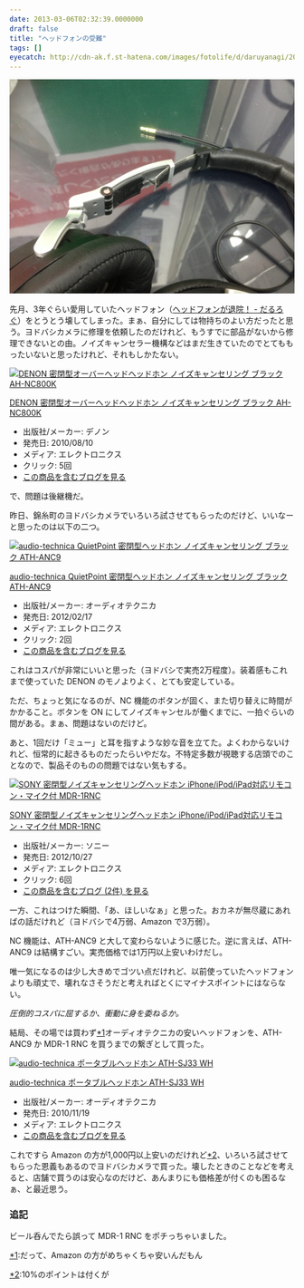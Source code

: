 ```yaml
---
date: 2013-03-06T02:32:39.0000000
draft: false
title: "ヘッドフォンの受難"
tags: []
eyecatch: http://cdn-ak.f.st-hatena.com/images/fotolife/d/daruyanagi/20130214/20130214185152.jpg
---
```

<p><span itemscope itemtype="http://schema.org/Photograph"><img src="20130214185152.jpg" alt="f:id:daruyanagi:20130214185152j:plain" title="f:id:daruyanagi:20130214185152j:plain" class="hatena-fotolife" itemprop="image"></span></p><p>先月、3年ぐらい愛用していたヘッドフォン（<a href="https://blog.daruyanagi.jp/entry/2012/05/17/211633">&#x30D8;&#x30C3;&#x30C9;&#x30D5;&#x30A9;&#x30F3;&#x304C;&#x9000;&#x9662;&#xFF01; - &#x3060;&#x308B;&#x308D;&#x3050;</a>）をとうとう壊してしまった。まぁ、自分にしては物持ちのよい方だったと思う。ヨドバシカメラに修理を依頼したのだけれど、もうすでに部品がないから修理できないとの由。ノイズキャンセラー機構などはまだ生きていたのでとてももったいないと思ったけれど、それもしかたない。</p><p><div class="hatena-asin-detail"><a href="http://www.amazon.co.jp/exec/obidos/ASIN/B003V89W52/bestylesnet-22/"><img src="https://images-fe.ssl-images-amazon.com/images/I/21layMcRSXL._SL160_.jpg" class="hatena-asin-detail-image" alt="DENON 密閉型オーバーヘッドヘッドホン ノイズキャンセリング ブラック AH-NC800K" title="DENON 密閉型オーバーヘッドヘッドホン ノイズキャンセリング ブラック AH-NC800K"></a><div class="hatena-asin-detail-info"><p class="hatena-asin-detail-title"><a href="http://www.amazon.co.jp/exec/obidos/ASIN/B003V89W52/bestylesnet-22/">DENON 密閉型オーバーヘッドヘッドホン ノイズキャンセリング ブラック AH-NC800K</a></p><ul><li><span class="hatena-asin-detail-label">出版社/メーカー:</span> デノン</li><li><span class="hatena-asin-detail-label">発売日:</span> 2010/08/10</li><li><span class="hatena-asin-detail-label">メディア:</span> エレクトロニクス</li><li> <span class="hatena-asin-detail-label">クリック</span>: 5回</li><li><a href="http://d.hatena.ne.jp/asin/B003V89W52/bestylesnet-22" target="_blank">この商品を含むブログを見る</a></li></ul></div><div class="hatena-asin-detail-foot"></div></div></p><p>で、問題は後継機だ。</p><p>昨日、錦糸町のヨドバシカメラでいろいろ試させてもらったのだけど、いいなーと思ったのは以下の二つ。</p><p><div class="hatena-asin-detail"><a href="http://www.amazon.co.jp/exec/obidos/ASIN/B0077YTFPS/bestylesnet-22/"><img src="https://images-fe.ssl-images-amazon.com/images/I/41heHNttwNL._SL160_.jpg" class="hatena-asin-detail-image" alt="audio-technica QuietPoint 密閉型ヘッドホン ノイズキャンセリング ブラック ATH-ANC9" title="audio-technica QuietPoint 密閉型ヘッドホン ノイズキャンセリング ブラック ATH-ANC9"></a><div class="hatena-asin-detail-info"><p class="hatena-asin-detail-title"><a href="http://www.amazon.co.jp/exec/obidos/ASIN/B0077YTFPS/bestylesnet-22/">audio-technica QuietPoint 密閉型ヘッドホン ノイズキャンセリング ブラック ATH-ANC9</a></p><ul><li><span class="hatena-asin-detail-label">出版社/メーカー:</span> オーディオテクニカ</li><li><span class="hatena-asin-detail-label">発売日:</span> 2012/02/17</li><li><span class="hatena-asin-detail-label">メディア:</span> エレクトロニクス</li><li> <span class="hatena-asin-detail-label">クリック</span>: 2回</li><li><a href="http://d.hatena.ne.jp/asin/B0077YTFPS/bestylesnet-22" target="_blank">この商品を含むブログを見る</a></li></ul></div><div class="hatena-asin-detail-foot"></div></div></p><p>これはコスパが非常にいいと思った（ヨドバシで実売2万程度）。装着感もこれまで使っていた DENON のモノよりよく、とても安定している。</p><p>ただ、ちょっと気になるのが、NC 機能のボタンが固く、また切り替えに時間がかかること。ボタンを ON にしてノイズキャンセルが働くまでに、一拍ぐらいの間がある。まぁ、問題はないのだけど。</p><p>あと、1回だけ「ミュー」と耳を指すような妙な音を立てた。よくわからないけれど、恒常的に起きるものだったらいやだな。不特定多数が視聴する店頭でのことなので、製品そのものの問題ではない気もする。</p><p><div class="hatena-asin-detail"><a href="http://www.amazon.co.jp/exec/obidos/ASIN/B00948CFVG/bestylesnet-22/"><img src="https://images-fe.ssl-images-amazon.com/images/I/31p7YMrSnGL._SL160_.jpg" class="hatena-asin-detail-image" alt="SONY 密閉型ノイズキャンセリングヘッドホン iPhone/iPod/iPad対応リモコン・マイク付 MDR-1RNC" title="SONY 密閉型ノイズキャンセリングヘッドホン iPhone/iPod/iPad対応リモコン・マイク付 MDR-1RNC"></a><div class="hatena-asin-detail-info"><p class="hatena-asin-detail-title"><a href="http://www.amazon.co.jp/exec/obidos/ASIN/B00948CFVG/bestylesnet-22/">SONY 密閉型ノイズキャンセリングヘッドホン iPhone/iPod/iPad対応リモコン・マイク付 MDR-1RNC</a></p><ul><li><span class="hatena-asin-detail-label">出版社/メーカー:</span> ソニー</li><li><span class="hatena-asin-detail-label">発売日:</span> 2012/10/27</li><li><span class="hatena-asin-detail-label">メディア:</span> エレクトロニクス</li><li> <span class="hatena-asin-detail-label">クリック</span>: 6回</li><li><a href="http://d.hatena.ne.jp/asin/B00948CFVG/bestylesnet-22" target="_blank">この商品を含むブログ (2件) を見る</a></li></ul></div><div class="hatena-asin-detail-foot"></div></div></p><p>一方、これはつけた瞬間、「あ、ほしいなぁ」と思った。おカネが無尽蔵にあればの話だけれど（ヨドバシで4万弱、Amazon で3万弱）。</p><p>NC 機能は、ATH-ANC9 と大して変わらないように感じた。逆に言えば、ATH-ANC9 は結構すごい。実売価格では1万円以上安いわけだし。</p><p>唯一気になるのは少し大きめでゴツい点だけれど、以前使っていたヘッドフォンよりも頑丈で、壊れなさそうだと考えればとくにマイナスポイントにはならない。</p><p><i>圧倒的コスパに屈するか、衝動に身を委ねるか。</i></p><p>結局、その場では買わず<a href="#f-5e1dd9b7" name="fn-5e1dd9b7" title="だって、Amazon の方がめちゃくちゃ安いんだもん">*1</a>オーディオテクニカの安いヘッドフォンを、ATH-ANC9 か MDR-1 RNC を買うまでの繋ぎとして買った。</p><p><div class="hatena-asin-detail"><a href="http://www.amazon.co.jp/exec/obidos/ASIN/B00475S0Q0/bestylesnet-22/"><img src="https://images-fe.ssl-images-amazon.com/images/I/31eRY9FVkVL._SL160_.jpg" class="hatena-asin-detail-image" alt="audio-technica ポータブルヘッドホン ATH-SJ33 WH" title="audio-technica ポータブルヘッドホン ATH-SJ33 WH"></a><div class="hatena-asin-detail-info"><p class="hatena-asin-detail-title"><a href="http://www.amazon.co.jp/exec/obidos/ASIN/B00475S0Q0/bestylesnet-22/">audio-technica ポータブルヘッドホン ATH-SJ33 WH</a></p><ul><li><span class="hatena-asin-detail-label">出版社/メーカー:</span> オーディオテクニカ</li><li><span class="hatena-asin-detail-label">発売日:</span> 2010/11/19</li><li><span class="hatena-asin-detail-label">メディア:</span> エレクトロニクス</li><li><a href="http://d.hatena.ne.jp/asin/B00475S0Q0/bestylesnet-22" target="_blank">この商品を含むブログを見る</a></li></ul></div><div class="hatena-asin-detail-foot"></div></div></p><p>これですら Amazon の方が1,000円以上安いのだけれど<a href="#f-2b0ce89b" name="fn-2b0ce89b" title="10%のポイントは付くが">*2</a>、いろいろ試させてもらった恩義もあるのでヨドバシカメラで買った。壊したときのことなどを考えると、店舗で買うのは安心なのだけど、あんまりにも価格差が付くのも困るなぁ、と最近思う。</p>

<div class="section">
<h3>追記</h3>
<p>ビール呑んでたら誤って MDR-1 RNC をポチっちゃいました。</p>

</div><div class="footnote">
<p class="footnote"><a href="#fn-5e1dd9b7" name="f-5e1dd9b7" class="footnote-number">*1</a><span class="footnote-delimiter">:</span><span class="footnote-text">だって、Amazon の方がめちゃくちゃ安いんだもん</span></p>
<p class="footnote"><a href="#fn-2b0ce89b" name="f-2b0ce89b" class="footnote-number">*2</a><span class="footnote-delimiter">:</span><span class="footnote-text">10%のポイントは付くが</span></p>
</div>